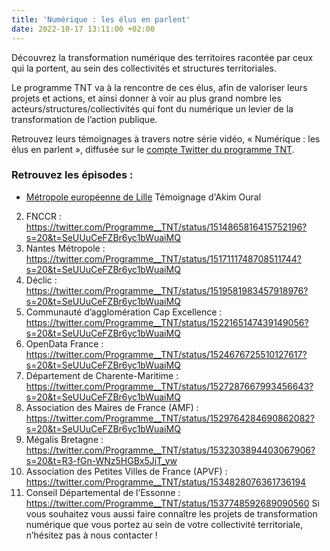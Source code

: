 ```yaml
---
title: 'Numérique : les élus en parlent'
date: 2022-10-17 13:11:00 +02:00
---
```


Découvrez la transformation numérique des territoires racontée par ceux qui la portent, au sein des collectivités et structures territoriales.

Le programme TNT va à la rencontre de ces élus, afin de valoriser leurs projets et actions, et ainsi donner à voir au plus grand nombre les acteurs/structures/collectivités qui font du numérique un levier de la transformation de l’action publique.

Retrouvez leurs témoignages à travers notre série vidéo, « Numérique : les élus en parlent », diffusée sur le [compte Twitter du programme TNT](https://twitter.com/Programme__TNT "compte Twitter du programme TNT - Lien externe").

### Retrouvez les épisodes :  
* [Métropole européenne de Lille](https://twitter.com/Programme__TNT/status/1512058184810250240?s=20&t=SeUUuCeFZBr6yc1bWuaiMQ) 
Témoignage d'Akim Oural

2.	FNCCR :
https://twitter.com/Programme__TNT/status/1514865816415752196?s=20&t=SeUUuCeFZBr6yc1bWuaiMQ
3.	Nantes Métropole :
https://twitter.com/Programme__TNT/status/1517111748708511744?s=20&t=SeUUuCeFZBr6yc1bWuaiMQ
4.	Déclic : 
https://twitter.com/Programme__TNT/status/1519581983457918976?s=20&t=SeUUuCeFZBr6yc1bWuaiMQ
5.	Communauté d’agglomération Cap Excellence : 
https://twitter.com/Programme__TNT/status/1522165147439149056?s=20&t=SeUUuCeFZBr6yc1bWuaiMQ
6.	OpenData France : 
https://twitter.com/Programme__TNT/status/1524676725510127617?s=20&t=SeUUuCeFZBr6yc1bWuaiMQ
7.	Département de Charente-Maritime : 
https://twitter.com/Programme__TNT/status/1527287667993456643?s=20&t=SeUUuCeFZBr6yc1bWuaiMQ
8.	Association des Maires de France (AMF) : https://twitter.com/Programme__TNT/status/1529764284690862082?s=20&t=SeUUuCeFZBr6yc1bWuaiMQ
9.	Mégalis Bretagne : https://twitter.com/Programme__TNT/status/1532303894403067906?s=20&t=R3-fGn-WNz5HGBx5JjT_yw
10.	Association des Petites Villes de France (APVF) :
https://twitter.com/Programme__TNT/status/1534828076361736194
11.	Conseil Départemental de l’Essonne : 
https://twitter.com/Programme__TNT/status/1537748592689090560
Si vous souhaitez vous aussi faire connaître les projets de transformation numérique que vous portez au sein de votre collectivité territoriale, n’hésitez pas à nous contacter !
